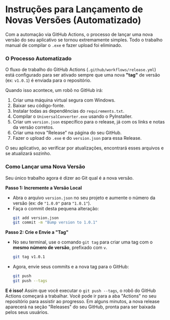 # Instruções para Lançamento de Novas Versões (Automatizado)

Com a automação via GitHub Actions, o processo de lançar uma nova versão do seu aplicativo se tornou extremamente simples. Todo o trabalho manual de compilar o `.exe` e fazer upload foi eliminado.

### O Processo Automatizado

O fluxo de trabalho do GitHub Actions (`.github/workflows/release.yml`) está configurado para ser ativado sempre que uma nova **"tag"** de versão (ex: `v1.0.1`) é enviada para o repositório.

Quando isso acontece, um robô no GitHub irá:
1.  Criar uma máquina virtual segura com Windows.
2.  Baixar seu código-fonte.
3.  Instalar todas as dependências do `requirements.txt`.
4.  Compilar o `UniversalConverter.exe` usando o PyInstaller.
5.  Criar um `version.json` específico para o release, já com os links e notas da versão corretos.
6.  Criar uma nova "Release" na página do seu GitHub.
7.  Fazer o upload do `.exe` e do `version.json` para essa Release.

O seu aplicativo, ao verificar por atualizações, encontrará esses arquivos e se atualizará sozinho.

### Como Lançar uma Nova Versão

Seu único trabalho agora é dizer ao Git qual é a nova versão.

**Passo 1: Incremente a Versão Local**

*   Abra o arquivo `version.json` no seu projeto e aumente o número da versão (ex: de `"1.0.0"` para `"1.0.1"`).
*   Faça o commit desta pequena alteração:
    ```bash
    git add version.json
    git commit -m "Bump version to 1.0.1"
    ```

**Passo 2: Crie e Envie a "Tag"**

*   No seu terminal, use o comando `git tag` para criar uma tag com o **mesmo número de versão**, prefixado com `v`.
    ```bash
    git tag v1.0.1
    ```

*   Agora, envie seus commits e a nova tag para o GitHub:
    ```bash
    git push
    git push --tags
    ```

**E é isso!** Assim que você executar o `git push --tags`, o robô do GitHub Actions começará a trabalhar. Você pode ir para a aba "Actions" no seu repositório para assistir ao progresso. Em alguns minutos, a nova release aparecerá na seção "Releases" do seu GitHub, pronta para ser baixada pelos seus usuários.
